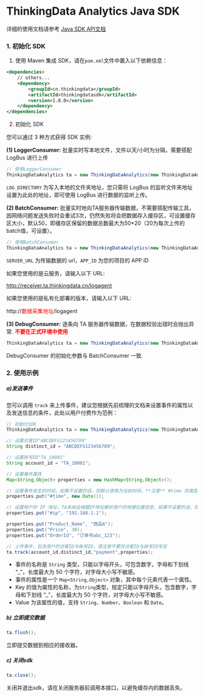 # ThinkingData Analytics Java SDK

详细的使用文档请参考 [Java SDK API文档](https://doc.thinkingdata.cn/tdamanual/installation/java_sdk_installation.html)

### 1. 初始化 SDK

1. 使用 Maven 集成 SDK，请在`pom.xml`文件中置入以下依赖信息：

```xml
<dependencies>
    // others...
    <dependency>
        <groupId>cn.thinkingdata</groupId>
        <artifactId>thinkingdatasdk</artifactId>
        <version>1.8.0</version>
    </dependency>
</dependencies>
```

2. 初始化 SDK

您可以通过 3 种方式获得 SDK 实例:

**(1) LoggerConsumer:** 批量实时写本地文件，文件以天/小时为分隔，需要搭配 LogBus 进行上传

```java
// 使用LoggerConsumer
ThinkingDataAnalytics ta = new ThinkingDataAnalytics(new ThinkingDataAnalytics.LoggerConsumer(LOG_DIRECTORY));
```

`LOG_DIRECTORY` 为写入本地的文件夹地址，您只需将 LogBus 的监听文件夹地址设置为此处的地址，即可使用 LogBus 进行数据的监听上传。


**(2) BatchConsumer:** 批量实时地向TA服务器传输数据，不需要搭配传输工具，因网络问题发送失败时会重试3次，仍然失败将会把数据存入缓存区，可设置缓存区大小，默认50，即缓存区保留的数据总数最大为50*20（20为每次上传的batch值，可设置）。

```java
// 使用BatchConsumer
ThinkingDataAnalytics ta = new ThinkingDataAnalytics(new ThinkingDataAnalytics.BatchConsumer(SERVER_URL, APP_ID));
```

`SERVER_URL` 为传输数据的 url，`APP_ID` 为您的项目的 APP ID

如果您使用的是云服务，请输入以下 URL:

http://receiver.ta.thinkingdata.cn/logagent

如果您使用的是私有化部署的版本，请输入以下 URL:

http://<font color="red">数据采集地址</font>/logagent

**(3) DebugConsumer:** 逐条向 TA 服务器传输数据，在数据校验出错时会抛出异常. **<font color="red">不要在正式环境中使用</font>**
```java
ThinkingDataAnalytics ta = new ThinkingDataAnalytics(new ThinkingDataAnalytics.DebugConsumer(SERVER_URL, APP_ID));
```

DebugConsumer 的初始化参数与 BatchConsumer 一致.


### 2. 使用示例

##### a\)发送事件

您可以调用 `track` 来上传事件，建议您根据先前梳理的文档来设置事件的属性以及发送信息的条件，此处以用户付费作为范例：

```java
// 初始化SDK
ThinkingDataAnalytics ta = new ThinkingDataAnalytics(new ThinkingDataAnalytics.BatchConsumer(SERVER_URI, APP_ID));

// 设置访客ID"ABCDEFG123456789"
String distinct_id = "ABCDEFG123456789";

// 设置账号ID"TA_10001"
String account_id = "TA_10001";

// 设置事件属性
Map<String,Object> properties = new HashMap<String,Object>();

// 设置事件发生的时间，如果不设置的话，则默认使用为当前时间，**注意** #time 的类型必须是 Date 
properties.put("#time", new Date());

// 设置用户的 IP 地址，TA系统会根据IP地址解析用户的地理位置信息，如果不设置的话，则默认不上报
properties.put("#ip", "192.168.1.1");

properties.put("Product_Name", "商品A");
properties.put("Price", 30);
properties.put("OrderId", "订单号abc_123");

// 上传事件，包含用户的访客ID与账号ID，请注意不要将访客ID与账号ID写反
ta.track(account_id,distinct_id,"payment",properties);

```
* 事件的名称是 `String` 类型，只能以字母开头，可包含数字，字母和下划线 “\_”，长度最大为 50 个字符，对字母大小写不敏感。
* 事件的属性是一个 `Map<String,Object>` 对象，其中每个元素代表一个属性。  
* Key 的值为属性的名称，为`String`类型，规定只能以字母开头，包含数字，字母和下划线 “\_”，长度最大为 50 个字符，对字母大小写不敏感。  
* Value 为该属性的值，支持 `String`、`Number`、`Boolean` 和 `Date`。

##### b) 立即提交数据

```java
ta.flush();
```

立即提交数据到相应的接收器。

##### c) 关闭sdk
	
```java
ta.close();
```
关闭并退出sdk，请在关闭服务器前调用本接口，以避免缓存内的数据丢失。
